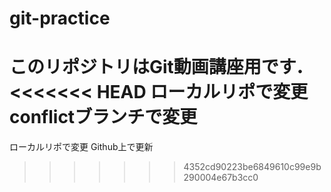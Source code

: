 # git-practice
このリポジトリはGit動画講座用です．
<<<<<<< HEAD
ローカルリポで変更  
conflictブランチで変更
=======
ローカルリポで変更
Github上で更新
>>>>>>> 4352cd90223be6849610c99e9b290004e67b3cc0
